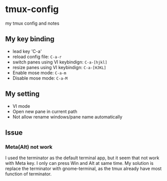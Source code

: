 # tmux-config
my tmux config and notes

## My key binding

- lead key 'C-a'
- reload config file: `C-a-r`
- switch panes using VI keybindign: `C-a-[hjkl]`
- resize panes using VI keybindign: `C-a-[HJKL]`
- Enable mose mode: `C-a-m`
- Disable mose mode: `C-a-M`

## My setting

- VI mode
- Open new pane in current path
- Not allow rename windows/pane name automatically

## Issue

### Meta(Alt) not work

I used the terminator as the default terminal app, but it seem that not work with Meta key. I only can press Win and Alt at same time. My solution is replace the terminator with gnome-terminal, as the tmux already have most function of terminator.

